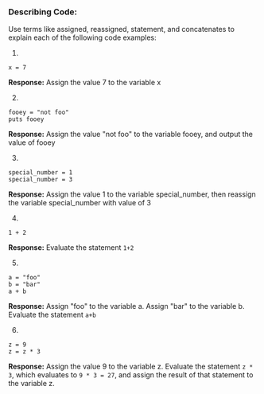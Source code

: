 ### Describing Code:

Use terms like assigned, reassigned, statement, and concatenates to explain each of the following code examples:

1)

```
x = 7
```

**Response:**
Assign the value 7 to the variable x

2)

```
fooey = "not foo"
puts fooey
```

**Response:**
Assign the value "not foo" to the variable fooey, and output the value of fooey

3)

```
special_number = 1
special_number = 3
```

**Response:**
Assign the value 1 to the variable special_number, then reassign the variable special_number with value of 3

4)

```
1 + 2
```
**Response:**
Evaluate the statement `1+2`

5)

```
a = "foo"
b = "bar"
a + b

```

**Response:**
Assign "foo" to the variable a. Assign "bar" to the variable b. Evaluate the statement `a+b`

6)

```
z = 9
z = z * 3
```

**Response:**
Assign the value 9 to the variable z.  Evaluate the statement `z * 3`, which evaluates to
`9 * 3 = 27`, and assign the result of that statement to the variable z.
